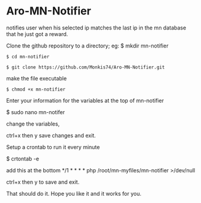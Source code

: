 # Aro-MN-Notifier
notifies user when his selected ip matches the last ip in the mn database that he just got a reward.

Clone the github repository to a directory;
eg: $ mkdir mn-notifier

    $ cd mn-notifier
    
    $ git clone https://github.com/Monkis74/Aro-MN-Notifier.git


make the file executable

    $ chmod +x mn-notifier
    

Enter your information for the variables at the top of mn-notifier

$ sudo nano mn-notifer


change the variables,

ctrl+x then y save changes and exit.
    

Setup a crontab to run it every minute

$ crtontab -e


add this at the bottom */1 * * * * php /root/mn-myfiles/mn-notifier >/dev/null 

ctrl+x then y to save and exit.
     


That should do it. Hope you like it and it works for you.
